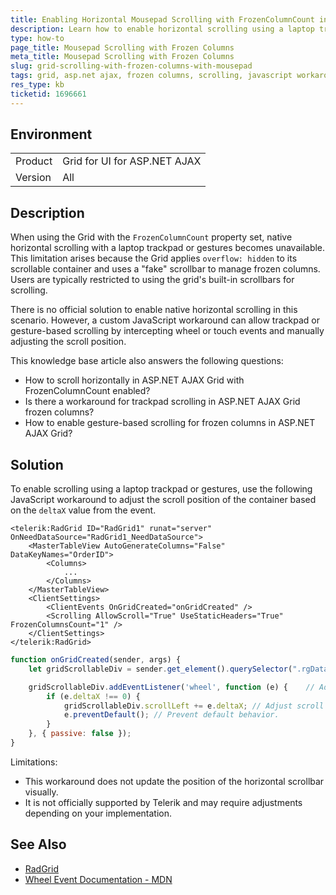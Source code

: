 ```yaml
---
title: Enabling Horizontal Mousepad Scrolling with FrozenColumnCount in UI for ASP.NET AJAX Grid
description: Learn how to enable horizontal scrolling using a laptop trackpad or gestures when FrozenColumnCount is set in the UI for ASP.NET AJAX Grid.
type: how-to
page_title: Mousepad Scrolling with Frozen Columns
meta_title: Mousepad Scrolling with Frozen Columns
slug: grid-scrolling-with-frozen-columns-with-mousepad
tags: grid, asp.net ajax, frozen columns, scrolling, javascript workaround, mousepad
res_type: kb
ticketid: 1696661
---
```


## Environment

<table>
<tbody>
<tr>
<td>Product</td>
<td>Grid for UI for ASP.NET AJAX</td>
</tr>
<tr>
<td>Version</td>
<td>All</td>
</tr>
</tbody>
</table>

## Description

When using the Grid with the `FrozenColumnCount` property set, native horizontal scrolling with a laptop trackpad or gestures becomes unavailable. This limitation arises because the Grid applies `overflow: hidden` to its scrollable container and uses a "fake" scrollbar to manage frozen columns. Users are typically restricted to using the grid's built-in scrollbars for scrolling.

There is no official solution to enable native horizontal scrolling in this scenario. However, a custom JavaScript workaround can allow trackpad or gesture-based scrolling by intercepting wheel or touch events and manually adjusting the scroll position.

This knowledge base article also answers the following questions:

- How to scroll horizontally in ASP.NET AJAX Grid with FrozenColumnCount enabled?
- Is there a workaround for trackpad scrolling in ASP.NET AJAX Grid frozen columns?
- How to enable gesture-based scrolling for frozen columns in ASP.NET AJAX Grid?

## Solution

To enable scrolling using a laptop trackpad or gestures, use the following JavaScript workaround to adjust the scroll position of the container based on the `deltaX` value from the event.

````ASP.NET
<telerik:RadGrid ID="RadGrid1" runat="server" OnNeedDataSource="RadGrid1_NeedDataSource">
    <MasterTableView AutoGenerateColumns="False" DataKeyNames="OrderID">
        <Columns>
            ...
        </Columns>
    </MasterTableView>
    <ClientSettings>
        <ClientEvents OnGridCreated="onGridCreated" />
        <Scrolling AllowScroll="True" UseStaticHeaders="True" FrozenColumnsCount="1" />
    </ClientSettings>
</telerik:RadGrid>
````

````JavaScript
function onGridCreated(sender, args) {
    let gridScrollableDiv = sender.get_element().querySelector(".rgDataDiv");  // Find the scrollable container of the grid.

    gridScrollableDiv.addEventListener('wheel', function (e) {    // Add a wheel event listener to enable trackpad scrolling.
        if (e.deltaX !== 0) {
            gridScrollableDiv.scrollLeft += e.deltaX; // Adjust scroll position.
            e.preventDefault(); // Prevent default behavior.
        }
    }, { passive: false });
}
````

Limitations:

- This workaround does not update the position of the horizontal scrollbar visually.
- It is not officially supported by Telerik and may require adjustments depending on your implementation.

## See Also

- [RadGrid](https://docs.telerik.com/devtools/aspnet-ajax/controls/grid/overview)
- [Wheel Event Documentation - MDN](https://developer.mozilla.org/en-US/docs/Web/API/Element/wheel_event)
